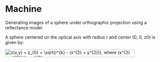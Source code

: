 # Machine 
Generating images of a sphere under orthographic projection using a reflectance model

A sphere centered on the optical axis with radius r and center (0, 0, z0) is given by:

<img src="http://bit.ly/2WmMf0s" align="center" border="0" alt="z(x,y) =  z_{0}  +  \sqrt{r^{k}  - (x^{2} + y^{2})}, where (x^{2} + y^{2})  \leq  r^{2}" width="417" height="26" /> 

